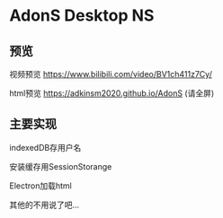# AdonS Desktop NS 

## 预览

视频预览 https://www.bilibili.com/video/BV1ch411z7Cy/

html预览 https://adkinsm2020.github.io/AdonS   (请全屏)

## 主要实现

indexedDB存用户名

安装缓存用SessionStorange

Electron加载html

其他的不用说了吧...
